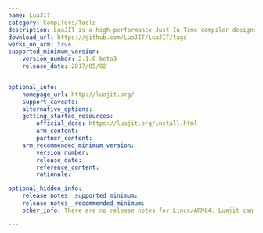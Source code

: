 ```yaml
---
name: LuaJIT
category: Compilers/Tools
description: LuaJIT is a high-performance Just-In-Time compiler designed to execute Lua code with near-native speed. It provides a lightweight runtime ideal for embedded systems, games, and scripting in performance-critical scripting applications.
download_url: https://github.com/LuaJIT/LuaJIT/tags
works_on_arm: true
supported_minimum_version:
    version_number: 2.1.0-beta3
    release_date: 2017/05/02


optional_info:
    homepage_url: http://luajit.org/
    support_caveats:
    alternative_options:
    getting_started_resources:
        official_docs: https://luajit.org/install.html
        arm_content:
        partner_content:
    arm_recommended_minimum_version:
        version_number:
        release_date:
        reference_content:
        rationale:

optional_hidden_info:
    release_notes__supported_minimum:
    release_notes__recommended_minimum:
    other_info: There are no release notes for Linux/ARM64. Luajit can be built from source from version 2.1.0-beta3 on the Neoverse N1 via make.

---
```

